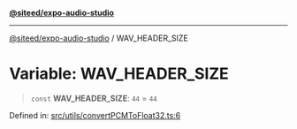 [**@siteed/expo-audio-studio**](../README.md)

***

[@siteed/expo-audio-studio](../README.md) / WAV\_HEADER\_SIZE

# Variable: WAV\_HEADER\_SIZE

> `const` **WAV\_HEADER\_SIZE**: `44` = `44`

Defined in: [src/utils/convertPCMToFloat32.ts:6](https://github.com/deeeed/expo-audio-stream/blob/1af374ada18ec2cd4edeb151fc0e91e54f783b9e/packages/expo-audio-studio/src/utils/convertPCMToFloat32.ts#L6)
